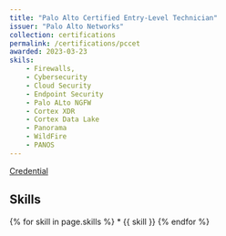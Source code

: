 ```yaml
---
title: "Palo Alto Certified Entry-Level Technician"
issuer: "Palo Alto Networks"
collection: certifications
permalink: /certifications/pccet
awarded: 2023-03-23
skils:
    - Firewalls,
    - Cybersecurity
    - Cloud Security
    - Endpoint Security
    - Palo ALto NGFW
    - Cortex XDR
    - Cortex Data Lake
    - Panorama
    - WildFire
    - PANOS 
---
```


[Credential](https://www.credly.com/badges/f5e5b3ac-9e3b-485b-91b0-6b072e852545/linked_in_profile)

## Skills

{% for skill in page.skills %}
    * {{ skill }}
{% endfor %}
